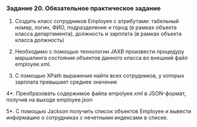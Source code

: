 ### Задание 20. Обязательное практическое задание
1. Создать класс сотрудников Employee с атрибутами: табельный номер, логин, ФИО, подразделение и город (в рамках объекта класса департамента), должность и зарплата (в рамках объекта класса должность) 

2. Необходимо с помощью технологии JAXB произвести процедуру маршалинга состояния объектов данного класса во внешний файл employee.xml.

 3. С помощью XPath выражения найти всех сотрудников, у которых зарплата превышает среднее значение

 4*. Преобразовать содержимое файла empolyee.xml в JSON-формат, получив на выходе employee.json 

5*. С помощью Jackson получить список объектов Employee и вывести информацию о сотрудниках с нечетными индексами в списке.
